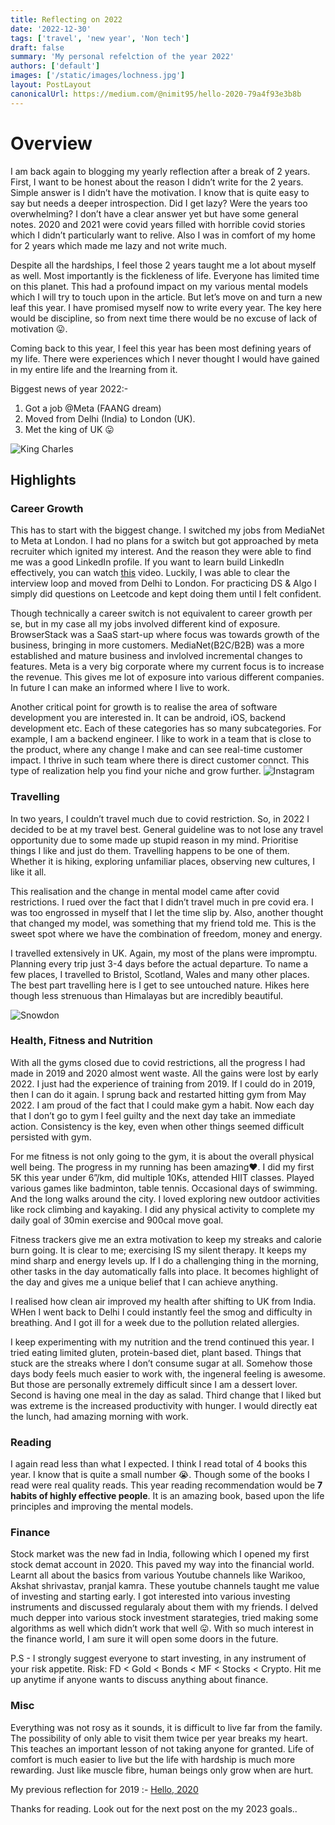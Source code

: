 ```yaml
---
title: Reflecting on 2022
date: '2022-12-30'
tags: ['travel', 'new year', 'Non tech']
draft: false
summary: 'My personal refelction of the year 2022'
authors: ['default']
images: ['/static/images/lochness.jpg']
layout: PostLayout
canonicalUrl: https://medium.com/@nimit95/hello-2020-79a4f93e3b8b
---
```


# Overview

I am back again to blogging my yearly reflection after a break of 2 years. First, I want to be honest about the reason I didn’t write for the 2 years. Simple answer is I didn’t have the motivation. I know that is quite easy to say but needs a deeper introspection. Did I get lazy? Were the years too overwhelming? I don’t have a clear answer yet but have some general notes. 2020 and 2021 were covid years filled with horrible covid stories which I didn’t particularly want to relive. Also I was in comfort of my home for 2 years which made me lazy and not write much.

Despite all the hardships, I feel those 2 years taught me a lot about myself as well. Most importantly is the fickleness of life. Everyone has limited time on this planet. This had a profound impact on my various mental models which I will try to touch upon in the article. But let’s move on and turn a new leaf this year. I have promised myself now to write every year. The key here would be discipline, so from next time there would be no excuse of lack of motivation 😛.

Coming back to this year, I feel this year has been most defining years of my life. There were experiences which I never thought I would have gained in my entire life and the lrearning from it.

Biggest news of year 2022:-

1.  Got a job @Meta (FAANG dream)
2.  Moved from Delhi (India) to London (UK).
3.  Met the king of UK 😛

![King Charles](/static/images/king.jpg)

## Highlights

### Career Growth

This has to start with the biggest change. I switched my jobs from MediaNet to Meta at London. I had no plans for a switch but got approached by meta recruiter which ignited my interest. And the reason they were able to find me was a good LinkedIn profile. If you want to learn build LinkedIn effectively, you can watch [this](https://www.youtube.com/watch?v=TwG9TC0b1dU) video. Luckily, I was able to clear the interview loop and moved from Delhi to London. For practicing DS & Algo I simply did questions on Leetcode and kept doing them until I felt confident.

Though technically a career switch is not equivalent to career growth per se, but in my case all my jobs involved different kind of exposure. BrowserStack was a SaaS start-up where focus was towards growth of the business, bringing in more customers. MediaNet(B2C/B2B) was a more established and mature business and invlolved incremental changes to features. Meta is a very big corporate where my current focus is to increase the revenue. This gives me lot of exposure into various different companies. In future I can make an informed where I live to work.

Another critical point for growth is to realise the area of software development you are interested in. It can be android, iOS, backend development etc. Each of these categories has so many subcategories. For example, I am a backend engineer. I like to work in a team that is close to the product, where any change I make and can see real-time customer impact. I thrive in such team where there is direct customer connct. This type of realization help you find your niche and grow further.
![Instagram](/static/images/insta.png)

### Travelling

In two years, I couldn’t travel much due to covid restriction. So, in 2022 I decided to be at my travel best. General guideline was to not lose any travel opportunity due to some made up stupid reason in my mind. Prioritise things I like and just do them. Travelling happens to be one of them. Whether it is hiking, exploring unfamiliar places, observing new cultures, I like it all.

This realisation and the change in mental model came after covid restrictions. I rued over the fact that I didn’t travel much in pre covid era. I was too engrossed in myself that I let the time slip by. Also, another thought that changed my model, was something that my friend told me. This is the sweet spot where we have the combination of freedom, money and energy.

I travelled extensively in UK. Again, my most of the plans were impromptu. Planning every trip just 3-4 days before the actual departure. To name a few places, I travelled to Bristol, Scotland, Wales and many other places. The best part travelling here is I get to see untouched nature. Hikes here though less strenuous than Himalayas but are incredibly beautiful.

![Snowdon](/static/images/snowdon.jpeg)

### Health, Fitness and Nutrition

With all the gyms closed due to covid restrictions, all the progress I had made in 2019 and 2020 almost went waste. All the gains were lost by early 2022. I just had the experience of training from 2019. If I could do in 2019, then I can do it again. I sprung back and restarted hitting gym from May 2022. I am proud of the fact that I could make gym a habit. Now each day that I don’t go to gym I feel guilty and the next day take an immediate action. Consistency is the key, even when other things seemed difficult persisted with gym.

For me fitness is not only going to the gym, it is about the overall physical well being. The progress in my running has been amazing❤️. I did my first 5K this year under 6”/km, did multiple 10Ks, attended HIIT classes. Played various games like badminton, table tennis. Occasional days of swimming. And the long walks around the city. I loved exploring new outdoor activities like rock climbing and kayaking. I did any physical activity to complete my daily goal of 30min exercise and 900cal move goal.

Fitness trackers give me an extra motivation to keep my streaks and calorie burn going. It is clear to me; exercising IS my silent therapy. It keeps my mind sharp and energy levels up. If I do a challenging thing in the morning, other tasks in the day automatically falls into place. It becomes highlight of the day and gives me a unique belief that I can achieve anything.

I realised how clean air improved my health after shifting to UK from India. WHen I went back to Delhi I could instantly feel the smog and difficulty in breathing. And I got ill for a week due to the pollution related allergies.

I keep experimenting with my nutrition and the trend continued this year. I tried eating limited gluten, protein-based diet, plant based. Things that stuck are the streaks where I don’t consume sugar at all. Somehow those days body feels much easier to work with, the ingeneral feeling is awesome. But those are personally extremely difficult since I am a dessert lover. Second is having one meal in the day as salad. Third change that I liked but was extreme is the increased productivity with hunger. I would directly eat the lunch, had amazing morning with work.

### Reading

I again read less than what I expected. I think I read total of 4 books this year. I know that is quite a small number 😭. Though some of the books I read were real quality reads. This year reading recommendation would be **7 habits of highly effective people**. It is an amazing book, based upon the life principles and improving the mental models.

### Finance

Stock market was the new fad in India, following which I opened my first stock demat account in 2020. This paved my way into the financial world. Learnt all about the basics from various Youtube channels like Warikoo, Akshat shrivastav, pranjal kamra. These youtube channels taught me value of investing and starting early. I got interested into various investing instruments and discussed regularaly about them with my friends. I delved much depper into various stock investment starategies, tried making some algorithms as well which didn’t work that well 😛. With so much interest in the finance world, I am sure it will open some doors in the future.

P.S - I strongly suggest everyone to start investing, in any instrument of your risk appetite. Risk: FD < Gold < Bonds < MF < Stocks < Crypto. Hit me up anytime if anyone wants to discuss anything about finance.

### Misc

Everything was not rosy as it sounds, it is difficult to live far from the family. The possibility of only able to visit them twice per year breaks my heart. This teaches an important lesson of not taking anyone for granted. Life of comfort is much easier to live but the life with hardship is much more rewarding. Just like muscle fibre, human beings only grow when are hurt.

My previous reflection for 2019 :- [Hello, 2020](/blog/hello-2020)

Thanks for reading. Look out for the next post on the my 2023 goals..
